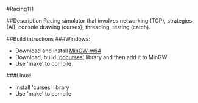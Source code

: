 #Racing111

##Description
Racing simulator that involves networking (TCP), strategies (AI), console drawing (curses), threading, testing (catch).

##Build intructions
###Windows:
- Download and install <a href="https://sourceforge.net/projects/mingw-w64/">MinGW-w64</a>
- Download, build <a href="https://github.com/Bill-Gray/PDCurses">'pdcurses'</a> library and then add it to MinGW
- Use 'make' to compile

###Linux:
- Install 'curses' library
- Use 'make' to compile
